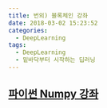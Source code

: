 ```yaml
---
title: 번외) 블록체인 강좌
date: 2018-03-02 15:23:52
categories:
  - DeepLearning
tags:
  - DeepLearning
  - 밑바닥부터 시작하는 딥러닝
---
```


## [파이썬 Numpy 강좌](http://aikorea.org/cs231n/python-numpy-tutorial/)

# 